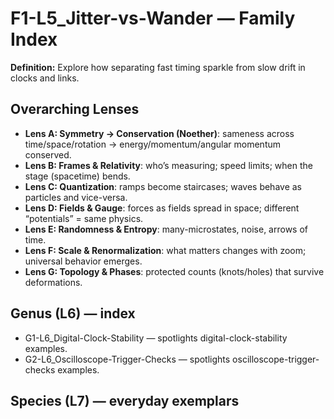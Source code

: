 # F1-L5_Jitter-vs-Wander — Family Index
**Definition:** Explore how separating fast timing sparkle from slow drift in clocks and links.

## Overarching Lenses

- **Lens A: Symmetry -> Conservation (Noether)**: sameness across time/space/rotation → energy/momentum/angular momentum conserved.
- **Lens B: Frames & Relativity**: who’s measuring; speed limits; when the stage (spacetime) bends.
- **Lens C: Quantization**: ramps become staircases; waves behave as particles and vice-versa.
- **Lens D: Fields & Gauge**: forces as fields spread in space; different “potentials” = same physics.
- **Lens E: Randomness & Entropy**: many-microstates, noise, arrows of time.
- **Lens F: Scale & Renormalization**: what matters changes with zoom; universal behavior emerges.
- **Lens G: Topology & Phases**: protected counts (knots/holes) that survive deformations.

## Genus (L6) — index
- G1-L6_Digital-Clock-Stability — spotlights digital-clock-stability examples.
- G2-L6_Oscilloscope-Trigger-Checks — spotlights oscilloscope-trigger-checks examples.

## Species (L7) — everyday exemplars
